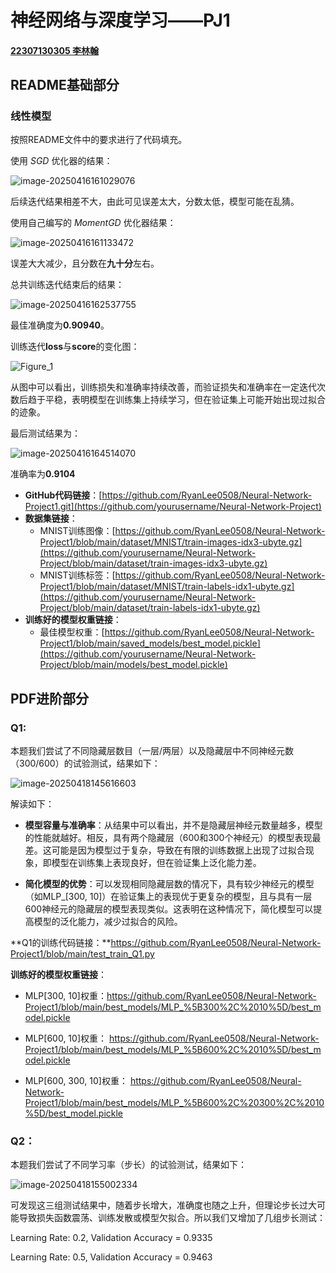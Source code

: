 # 神经网络与深度学习——PJ1

#### <u>**22307130305				李林翰**</u>



## README基础部分

### 线性模型

按照README文件中的要求进行了代码填充。

使用 *SGD* 优化器的结果：

![image-20250416161029076](C:\Users\LILINHAN\AppData\Roaming\Typora\typora-user-images\image-20250416161029076.png)

后续迭代结果相差不大，由此可见误差太大，分数太低，模型可能在乱猜。

使用自己编写的 *MomentGD* 优化器结果：

![image-20250416161133472](C:\Users\LILINHAN\AppData\Roaming\Typora\typora-user-images\image-20250416161133472.png)

误差大大减少，且分数在**九十分**左右。

总共训练迭代结束后的结果：

![image-20250416162537755](C:\Users\LILINHAN\AppData\Roaming\Typora\typora-user-images\image-20250416162537755.png)

最佳准确度为**0.90940**。

训练迭代**loss**与**score**的变化图：

![Figure_1](C:\Users\LILINHAN\Desktop\pro_codes\Figure_1.png)

从图中可以看出，训练损失和准确率持续改善，而验证损失和准确率在一定迭代次数后趋于平稳，表明模型在训练集上持续学习，但在验证集上可能开始出现过拟合的迹象。



最后测试结果为：

![image-20250416164514070](C:\Users\LILINHAN\AppData\Roaming\Typora\typora-user-images\image-20250416164514070.png)

准确率为**0.9104**

- **GitHub代码链接**：[https://github.com/RyanLee0508/Neural-Network-Project1.git](https://github.com/yourusername/Neural-Network-Project)
- **数据集链接**：
  - MNIST训练图像：[https://github.com/RyanLee0508/Neural-Network-Project1/blob/main/dataset/MNIST/train-images-idx3-ubyte.gz](https://github.com/yourusername/Neural-Network-Project/blob/main/dataset/train-images-idx3-ubyte.gz)
  - MNIST训练标签：[https://github.com/RyanLee0508/Neural-Network-Project1/blob/main/dataset/MNIST/train-labels-idx1-ubyte.gz](https://github.com/yourusername/Neural-Network-Project/blob/main/dataset/train-labels-idx1-ubyte.gz)
- **训练好的模型权重链接**：
  - 最佳模型权重：[https://github.com/RyanLee0508/Neural-Network-Project1/blob/main/saved_models/best_model.pickle](https://github.com/yourusername/Neural-Network-Project/blob/main/models/best_model.pickle)



## PDF进阶部分

### Q1:

本题我们尝试了不同隐藏层数目（一层/两层）以及隐藏层中不同神经元数（300/600）的试验测试，结果如下：

![image-20250418145616603](C:\Users\LILINHAN\AppData\Roaming\Typora\typora-user-images\image-20250418145616603.png)

解读如下：

- **模型容量与准确率**：从结果中可以看出，并不是隐藏层神经元数量越多，模型的性能就越好。相反，具有两个隐藏层（600和300个神经元）的模型表现最差。这可能是因为模型过于复杂，导致在有限的训练数据上出现了过拟合现象，即模型在训练集上表现良好，但在验证集上泛化能力差。

- **简化模型的优势**：可以发现相同隐藏层数的情况下，具有较少神经元的模型（如MLP_[300, 10]）在验证集上的表现优于更复杂的模型，且与具有一层600神经元的隐藏层的模型表现类似。这表明在这种情况下，简化模型可以提高模型的泛化能力，减少过拟合的风险。

  

**Q1的训练代码链接：**https://github.com/RyanLee0508/Neural-Network-Project1/blob/main/test_train_Q1.py

**训练好的模型权重链接**：

- MLP[300, 10]权重：https://github.com/RyanLee0508/Neural-Network-Project1/blob/main/best_models/MLP_%5B300%2C%2010%5D/best_model.pickle

- MLP[600, 10]权重：  https://github.com/RyanLee0508/Neural-Network-Project1/blob/main/best_models/MLP_%5B600%2C%2010%5D/best_model.pickle
- MLP[600, 300, 10]权重：  https://github.com/RyanLee0508/Neural-Network-Project1/blob/main/best_models/MLP_%5B600%2C%20300%2C%2010%5D/best_model.pickle



### Q2：

本题我们尝试了不同学习率（步长）的试验测试，结果如下：

![image-20250418155002334](C:\Users\LILINHAN\AppData\Roaming\Typora\typora-user-images\image-20250418155002334.png)

可发现这三组测试结果中，随着步长增大，准确度也随之上升，但理论步长过大可能导致损失函数震荡、训练发散或模型欠拟合。所以我们又增加了几组步长测试：

Learning Rate: 0.2, Validation Accuracy = 0.9335

Learning Rate: 0.5, Validation Accuracy = 0.9463
